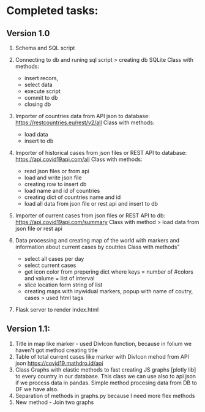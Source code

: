# Completed tasks:


## Version 1.0

1. Schema and SQL script
2. Connecting to db and runing sql script > creating db SQLite
    Class with methods:
      - insert recors, 
      - select data
      - execute script
      - commit to db
      - closing db
3. Importer of countries data from API json to database: https://restcountries.eu/rest/v2/all
    Class with methods: 
      - load data 
      - insert to db
4. Importer of historical cases from json files or REST API to database: https://api.covid19api.com/all
    Class with methods:
      - read json files or from api
      - load and write json file
      - creating row to insert db
      - load name and id of countries
      - creating dict of countries name and id
      - load all data from json file or rest api and insert to db
5. Importer of current cases from json files or REST API to db: https://api.covid19api.com/summary
    Class with method > load data from json file or rest api  
6. Data processing and creating map of the world with markers and information about current cases by coutries
    Class with methods"
      - select all cases per day
      - select current cases
      - get icon color from prepering dict where keys = number of #colors and valume = list of interval
      - slice location form string of list
      - creating maps with inywidual markers, popup with name of coutry, cases > used html tags
      
7. Flask server to render index.html

## Version 1.1:

 1. Title in map like marker - used DivIcon function, because in folium we haven't got method creating title
 2. Table of total current cases like marker with DivIcon mehod from API json https://covid19.mathdro.id/api
 3. Class Graphs with elastic methods to fast creating JS graphs [plotly lib] to every country in our database. This class we can use also to api json if we process data in pandas. Simple method procesing data from DB to DF we have also.   
 4. Separation of methods in graphs.py because I need more flex methods
 5. New method -  Join two graphs 
 
